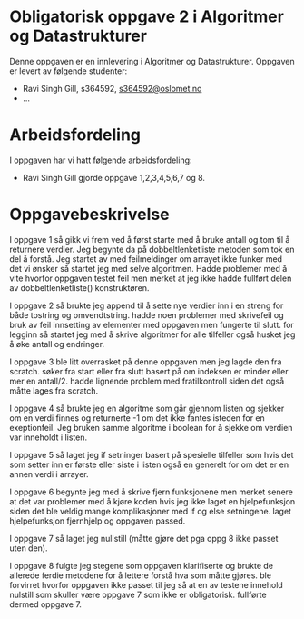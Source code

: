 # Obligatorisk oppgave 2 i Algoritmer og Datastrukturer

Denne oppgaven er en innlevering i Algoritmer og Datastrukturer. 
Oppgaven er levert av følgende studenter:
* Ravi Singh Gill, s364592, s364592@oslomet.no
* ...

# Arbeidsfordeling

I oppgaven har vi hatt følgende arbeidsfordeling:
* Ravi Singh Gill gjorde oppgave 1,2,3,4,5,6,7 og 8.

# Oppgavebeskrivelse

I oppgave 1 så gikk vi frem ved å først starte med å bruke antall og tom til å returnere verdier. Jeg begynte da på 
dobbeltlenketliste metoden som tok en del å forstå. Jeg startet av med feilmeldinger om arrayet ikke funker med det vi
ønsker så startet jeg med selve algoritmen. Hadde problemer med å vite hvorfor oppgaven testet feil men merket at jeg 
ikke hadde fullført delen av dobbeltlenketliste() konstruktøren. 

I oppgave 2 så brukte jeg append til å sette nye verdier inn i en streng for både tostring og omvendtstring. hadde noen 
problemer med skrivefeil og bruk av feil innsetting av elementer med oppgaven men fungerte til slutt. for legginn så 
startet jeg med å skrive algoritmer for alle tilfeller også husket jeg å øke antall og endringer. 

I oppgave 3 ble litt overrasket på denne oppgaven men jeg lagde den fra scratch. søker fra start eller fra slutt basert
på om indeksen er minder eller mer en antall/2. hadde lignende problem med fratilkontroll siden det også måtte lages fra
scratch. 

I oppgave 4 så brukte jeg en algoritme som går gjennom listen og sjekker om en verdi finnes og returnerte -1 om 
det ikke fantes isteden for en exeptionfeil. Jeg bruken samme algoritme i boolean for å sjekke om verdien 
var inneholdt i listen. 

I oppgave 5 så laget jeg if setninger basert på spesielle tilfeller som hvis det som setter inn er første eller
siste i listen også en generelt for om det er en annen verdi i arrayer. 

I oppgave 6 begynte jeg med å skrive fjern funksjonene men merket senere at det var problemer med å kjøre koden hvis jeg
ikke laget en hjelpefunksjon siden det ble veldig mange komplikasjoner med if og else setningene. laget hjelpefunksjon
fjernhjelp og oppgaven passed. 

I oppgave 7 så laget jeg nullstill (måtte gjøre det pga oppg 8 ikke passet uten den).

I oppgave 8 fulgte jeg stegene som oppgaven klarifiserte og brukte de allerede ferdie metodene for å lettere
forstå hva som måtte gjøres. ble forvirret hvorfor oppgaven ikke passet til jeg så at en av testene innehold nulstill som
skuller være oppgave 7 som ikke er obligatorisk. fullførte dermed oppgave 7.
